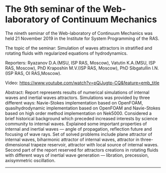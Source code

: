 The 9th seminar of the Web-laboratory of Continuum Mechanics
=================
The nineth seminar of the Web-laboratory of Continuum Mechanics was held 21 November 2019 in the Institute for System Programming of the RAS.

The topic of the seminar:
Simulation of waves attractors in stratified and rotating fluids with regularized equations of hydrodynamics. 

Reporters:
Ryazanov D.A.(MSU, ISP RAS, Moscow),
Vatutin K.A.(MSU, ISP RAS, Moscow),
PhD Kraposhin M.V.(ISP RAS, Moscow),
PhD Sibgatullin I.N.(ISP RAS, OI RAS,Moscow).

Video:
https://www.youtube.com/watch?v=pQiJugtp-CQ&feature=emb_title

Abstract:
Report represents results of numerical simulations of internal waves and inertial waves attractors. Simulations was provided by three different ways: Navie-Stokes implementation based on OpenFOAM, quasihydrodynamic implementation based on OpenFOAM and Navie-Stokes based on high order method implementation on Nek5000. Considered a brief historical background which preceded increased interests by science community to internal waves. Explained some important properties of internal and inertial waves — angle of propagation, reflection future and focusing of wave rays. Set of solved problems include plane attractor of internal waves, biharmonic attractor of internal waves, attractor in three-dimensional trapeze reservoir, attractor with local source of internal waves. Second part of the report reserved for attractors creations in rotating fluids with different ways of inertial wave generation — libration, precession, axisymmetric oscillation.

______________________________________________________________________________________________________________________




